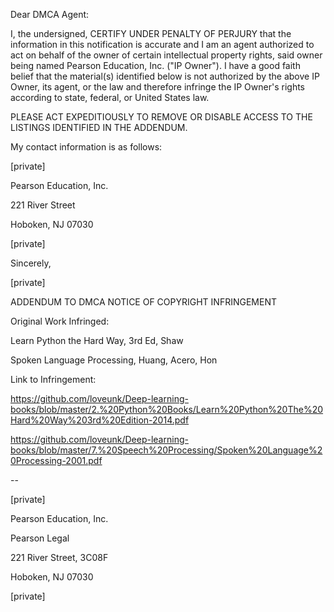 Dear DMCA Agent:  
  
   
  
I, the undersigned, CERTIFY UNDER PENALTY OF PERJURY that the information in this notification is accurate and I am an agent authorized to act on behalf of the owner of certain intellectual property rights, said owner being named Pearson Education, Inc. ("IP Owner"). I have a good faith belief that the material(s) identified below is not authorized by the above IP Owner, its agent, or the law and therefore infringe the IP Owner's rights according to state, federal, or United States law.  
  
   
  
PLEASE ACT EXPEDITIOUSLY TO REMOVE OR DISABLE ACCESS TO THE LISTINGS IDENTIFIED IN THE ADDENDUM.  
  
   
  
My contact information is as follows:  
  
   
  
[private]  
  
Pearson Education, Inc.  
  
221 River Street  
  
Hoboken, NJ 07030  
  
[private]  
  
   
  
Sincerely,  
  
   
  
[private]    
   
  
ADDENDUM TO DMCA NOTICE OF COPYRIGHT INFRINGEMENT  
  
   
  
Original Work Infringed:  
  
Learn Python the Hard Way, 3rd Ed, Shaw  
  
Spoken Language Processing, Huang, Acero, Hon  
  
   
  
Link to Infringement:  
  
https://github.com/loveunk/Deep-learning-books/blob/master/2.%20Python%20Books/Learn%20Python%20The%20Hard%20Way%203rd%20Edition-2014.pdf  
  
https://github.com/loveunk/Deep-learning-books/blob/master/7.%20Speech%20Processing/Spoken%20Language%20Processing-2001.pdf  
  
   
  

--

 

[private]  
 
Pearson Education, Inc.  

Pearson Legal  

221 River Street, 3C08F  

Hoboken, NJ  07030  

[private]  
